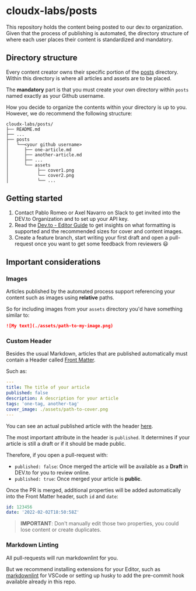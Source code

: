 # cloudx-labs/posts

This repository holds the content being posted to our dev.to organization. Given that the process of publishing is automated, the directory structure of where each user places their content is standardized and mandatory.

## Directory structure

Every content creator owns their specific portion of the [posts](posts) directory.
Within this directory is where all articles and assets are to be placed.

The **mandatory** part is that you must create your own directory within `posts` named exactly as your Github username.

How you decide to organize the contents within your directory is up to you. However, we do recommend the following structure:

```text
cloudx-labs/posts/
├── README.md
├── ...
├── posts
│   └──<your github username>
│      ├── one-article.md
│      ├── another-article.md
│      ├── ...
│      └── assets
│           ├── cover1.png
│           └── cover2.png
│           └── ...
```

## Getting started

1. Contact Pablo Romeo or Axel Navarro on Slack to get invited into the DEV.to Organization and to set up your API key.
2. Read the [Dev.to - Editor Guide](https://dev.to/p/editor_guide) to get insights on what formatting is supported and the recommended sizes for cover and content images.
3. Create a feature branch, start writing your first draft and open a pull-request once you want to get some feedback from reviewers :smiley:

## Important considerations

### Images

Articles published by the automated process support referencing your content such as images using **relative** paths.

So for including images from your `assets` directory you'd have something similar to:

```md
![My text](./assets/path-to-my-image.png)
```

### Custom Header

Besides the usual Markdown, articles that are published automatically must contain a Header called [Front Matter](https://jekyllrb.com/docs/front-matter/).

Such as:

```yaml
---
title: The title of your article
published: false
description: A description for your article
tags: 'one-tag, another-tag'
cover_image: ./assets/path-to-cover.png
---
```

You can see an actual published article with the header [here](./posts/pabloromeo/1.docker-multi-arch.md).

The most important attribute in the header is `published`. It determines if your article is still a draft or if it should be made public.

Therefore, if you open a pull-request with:

- `published: false`: Once merged the article will be available as a **Draft** in DEV.to for you to review online.
- `published: true`: Once merged your article is **public**.

Once the PR is merged, additional properties will be added automatically into the Front Matter header, such `id` and `date`:

```yaml
id: 123456
date: '2022-02-02T18:50:58Z'
```

> **IMPORTANT**: Don't manually edit those two properties, you could lose content or create duplicates.

### Markdown Linting

All pull-requests will run markdownlint for you.

But we recommend installing extensions for your Editor, such as [markdownlint](https://marketplace.visualstudio.com/items?itemName=DavidAnson.vscode-markdownlint) for VSCode or setting up husky to add the pre-commit hook available already in this repo.
